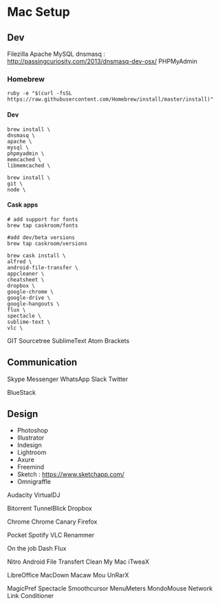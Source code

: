 # Mac Setup


## Dev

Filezilla
Apache
MySQL
dnsmasq : http://passingcuriosity.com/2013/dnsmasq-dev-osx/
PHPMyAdmin

### Homebrew

```
ruby -e "$(curl -fsSL https://raw.githubusercontent.com/Homebrew/install/master/install)"
```

#### Dev

```
brew install \
dnsmasq \
apache \
mysql \
phpmyadmin \
memcached \
libmemcached \
```

```
brew install \
git \
node \
```
#### Cask apps

```
# add support for fonts
brew tap caskroom/fonts

#add dev/beta versions
brew tap caskroom/versions

brew cask install \
alfred \
android-file-transfer \
appcleaner \
cheatsheet \
dropbox \
google-chrome \
google-drive \
google-hangouts \
flux \
spectacle \
sublime-text \
vlc \
```

GIT
Sourcetree
SublimeText
Atom
Brackets

## Communication

Skype
Messenger
WhatsApp
Slack
Twitter

BlueStack

## Design

* Photoshop
* Illustrator
* Indesign
* Lightroom
* Axure
* Freemind
* Sketch : https://www.sketchapp.com/
* Omnigraffle


Audacity
VirtualDJ

Bitorrent
TunnelBlick
Dropbox


Chrome
Chrome Canary
Firefox

Pocket
Spotify
VLC
Renammer


On the job
Dash
Flux


Nitro
Android File Transfert
Clean My Mac
iTweaX

LibreOffice
MacDown
Macaw
Mou
UnRarX


MagicPref
Spectacle
Smoothcursor
MenuMeters
MondoMouse
Network Link Conditioner


